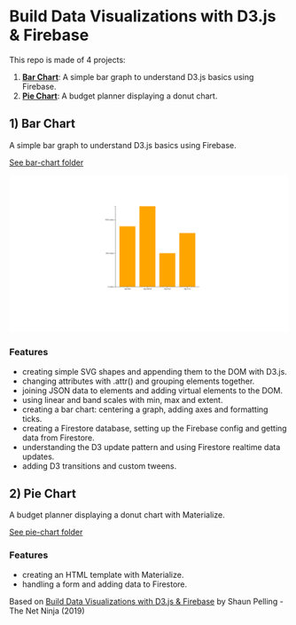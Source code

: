 # Build Data Visualizations with D3.js & Firebase

This repo is made of 4 projects:

1. [**Bar Chart**](#barchart): A simple bar graph to understand D3.js basics using Firebase.
2. [**Pie Chart**](#piechart): A budget planner displaying a donut chart.

## <a name="barchart"></a>1) Bar Chart

A simple bar graph to understand D3.js basics using Firebase.

[See bar-chart folder](https://github.com/solygambas/d3-firebase/tree/main/bar-chart)

<p align="center">
    <a href="https://github.com/solygambas/d3-firebase/tree/main/bar-chart">
        <img src="bar-chart/screenshot.png">
    </a>
</p>

### Features

- creating simple SVG shapes and appending them to the DOM with D3.js.
- changing attributes with .attr() and grouping elements together.
- joining JSON data to elements and adding virtual elements to the DOM.
- using linear and band scales with min, max and extent.
- creating a bar chart: centering a graph, adding axes and formatting ticks.
- creating a Firestore database, setting up the Firebase config and getting data from Firestore.
- understanding the D3 update pattern and using Firestore realtime data updates.
- adding D3 transitions and custom tweens.

## <a name="piechart"></a>2) Pie Chart

A budget planner displaying a donut chart with Materialize.

[See pie-chart folder](https://github.com/solygambas/d3-firebase/tree/main/pie-chart)

<!-- <p align="center">
    <a href="https://github.com/solygambas/d3-firebase/tree/main/pie-chart">
        <img src="pie-chart/screenshot.png">
    </a>
</p> -->

### Features

- creating an HTML template with Materialize.
- handling a form and adding data to Firestore.

Based on [Build Data Visualizations with D3.js & Firebase](https://www.udemy.com/course/build-data-uis-with-d3-firebase/) by Shaun Pelling - The Net Ninja (2019)
